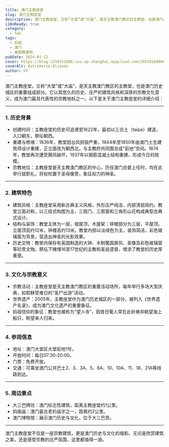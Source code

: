 ```yaml
---
title: 澳门主教座堂
slug: 澳门主教座堂
description: 澳门主教座堂，又称“大堂”或“大庙”，是天主教澳门教区的主教堂，也是澳门历史城区的重要组成部分。它以其悠久的历史、庄严的建筑风格和深厚的宗教文化意义，成为澳门最具代表性的宗教地标之一。
i18nReady: true
category:
  - Two
tags:
  - 妈祖
  - 澳门
  - 基督教建筑
pubDate: 2024-01-12
cover: https://blog-1259751088.cos.ap-shanghai.myqcloud.com/20250104000413173.png?imageSlim
coverAlt: AstroVerse-Aliases
author: VV
---
```


澳门主教座堂，又称“大堂”或“大庙”，是天主教澳门教区的主教堂，也是澳门历史城区的重要组成部分。它以其悠久的历史、庄严的建筑风格和深厚的宗教文化意义，成为澳门最具代表性的宗教地标之一。以下是关于澳门主教座堂的详细介绍：

---

### 1. 历史背景
- 创建时间：主教座堂的历史可追溯至1622年，最初以三合土（taipa）建造，入口朝东，祭坛朝西。
- 重建与修缮：1836年，教堂因台风损毁严重，1844年至1850年由澳门土生建筑师设计重建，正立面改为朝西北，与主教府共同围合成“前地”空间。1874年，教堂再次遭受飓风破坏，1937年以钢筋混凝土结构重建，形成今日的规模。
- 宗教地位：主教座堂是天主教澳门教区的中心，历任澳门总督上任时，均在此举行就职礼，将权杖置于圣母像旁，象征权力的神圣。

---

### 2. 建筑特色
- 建筑风格：主教座堂采用新古典主义风格，外形庄严纯洁，内部清丽简约。教堂立面对称，以三段式构图为主，三扇门、三扇窗和三角形山花构成典型古典式设计。
- 结构与装饰：教堂主体为一层，坡屋顶，木屋架；钟楼部分为三层，平屋顶。立面顶高约12米，钟楼高约13米。教堂内部以淡绿色为主，装饰简洁，彩色玻璃窗为背景，营造出神圣的光影效果。
- 历史文物：教堂内保存有英国制造的大钟、木制葡国屏风、圣像及彩色玻璃窗等珍贵文物。祭坛下掩埋16至17世纪的主教和圣徒遗骨，增添了教堂的历史厚重感。

---

### 3. 文化与宗教意义
- 宗教活动：主教座堂是天主教澳门教区的重要活动场所，每年举行多场大型庆典，如耶稣受难日的“圣尸出游”活动。
- 世界遗产：2005年，主教座堂作为澳门历史城区的一部分，被列入《世界遗产名录》，成为澳门文化遗产的重要象征。
- 妈祖信仰的象征：教堂也被称为“望人寺”，因昔日葡人常在此祈祷并眺望海上船只，盼望亲人归来。

---

### 4. 参观信息
- 地址：澳门大堂区大堂前地1号。
- 开放时间：每日07:30-20:00。
- 门票：免费开放。
- 交通：可乘坐澳门公共巴士2、3、3A、5、6A、10、10A、11、18、21A等线路到达。

---

### 5. 周边景点
- 大三巴牌坊：澳门标志性建筑，距离主教座堂约1公里。
- 妈阁庙：澳门最古老的庙宇之一，距离约2公里。
- 澳门博物馆：展示澳门历史与文化，位于大三巴旁。

---

澳门主教座堂不仅是一座宗教建筑，更是澳门历史与文化的缩影。无论是欣赏建筑之美，还是感受宗教的庄严氛围，这里都值得一游。